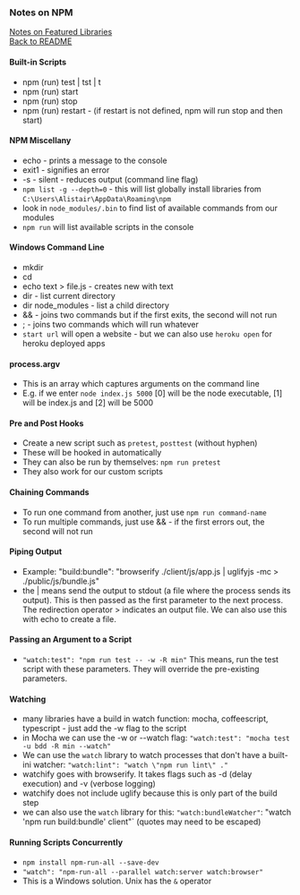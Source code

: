 ### Notes on NPM 

[Notes on Featured Libraries](libraries.md)  
[Back to README](../README.md)  

#### Built-in Scripts
- npm (run) test | tst | t
- npm (run) start 
- npm (run) stop 
- npm (run) restart - (if restart is not defined, npm will run stop and then start) 

#### NPM Miscellany  
- echo - prints a message to the console
- exit1 - signifies an error 
- -s - silent - reduces output (command line flag)
- `npm list -g --depth=0` - this will list globally install libraries from `C:\Users\Alistair\AppData\Roaming\npm`
- look in `node_modules/.bin` to find list of available commands from our modules  
- `npm run` will list available scripts in the console  

#### Windows Command Line 
- mkdir 
- cd 
- echo text > file.js - creates new with text
- dir - list current directory 
- dir node_modules - list a child directory 
- && - joins two commands but if the first exits, the second will not run 
- ; - joins two commands which will run whatever  
- `start url` will open a website - but we can also use `heroku open` for heroku deployed apps 

#### process.argv
- This is an array which captures arguments on the command line 
- E.g. if we enter `node index.js 5000` [0] will be the node executable, [1] will be index.js and [2] will be 5000

#### Pre and Post Hooks 
- Create a new script such as `pretest`, `posttest` (without hyphen)
- These will be hooked in automatically  
- They can also be run by themselves: `npm run pretest`  
- They also work for our custom scripts  

#### Chaining Commands 
- To run one command from another, just use `npm run command-name`  
- To run multiple commands, just use && - if the first errors out, the second will not run 

#### Piping Output 
- Example: "build:bundle": "browserify ./client/js/app.js | uglifyjs -mc > ./public/js/bundle.js"
- the | means send the output to stdout (a file where the process sends its output). This is then passed as the first parameter to the next process. The redirection operator > indicates an output file. We can also use this with echo to create a file.  

#### Passing an Argument to a Script 
- `"watch:test": "npm run test -- -w -R min"` This means, run the test script with these parameters. They will override the pre-existing parameters.  

#### Watching
- many libraries have a build in watch function: mocha, coffeescript, typescript - just add the -w flag to the script  
- in Mocha we can use the -w or --watch flag: `"watch:test": "mocha test -u bdd -R min --watch"`
- We can use the `watch` library to watch processes that don't have a built-ini watcher: `"watch:lint": "watch \"npm run lint\" ."`
- watchify goes with browserify. It takes flags such as -d (delay execution) and -v (verbose logging)
- watchify does not include uglify because this is only part of the build step
- we can also use the `watch` library for this: `"watch:bundleWatcher"`: "watch 'npm run build:bundle' client"` (quotes may need to be escaped)

#### Running Scripts Concurrently 
- `npm install npm-run-all --save-dev`
- `"watch": "npm-run-all --parallel watch:server watch:browser"`
- This is a Windows solution. Unix has the `&` operator 